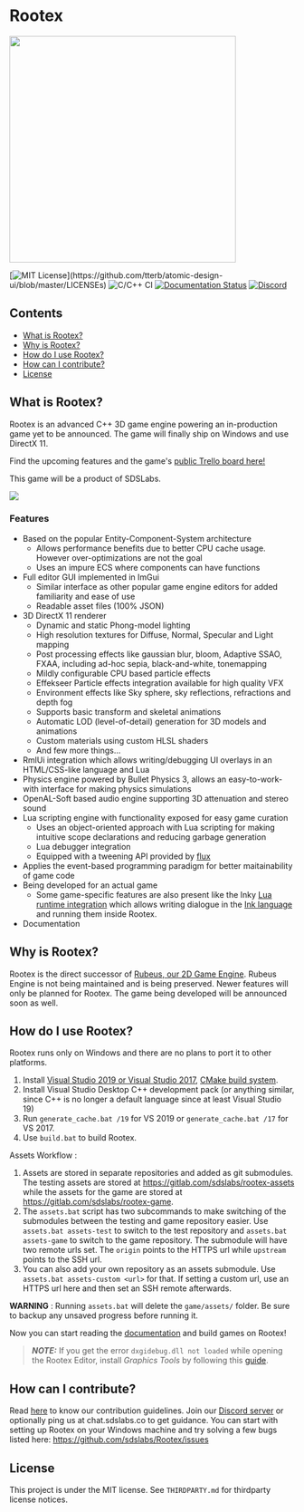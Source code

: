 # Rootex

<img src="/rootex/assets/rootex.png" width=400 />

[![MIT License](https://img.shields.io/apm/l/atomic-design-ui.svg?)](https://github.com/tterb/atomic-design-ui/blob/master/LICENSEs)
![C/C++ CI](https://github.com/sdslabs/Rootex/workflows/C/C++%20CI/badge.svg)
[![Documentation Status](https://readthedocs.org/projects/rootex/badge/?version=latest)](https://rootex.readthedocs.io/en/latest/?badge=latest)
[![Discord](https://discordapp.com/api/guilds/758961084337618944/embed.png)](https://discord.gg/dXkVEgTPu9)

## Contents

- [What is Rootex?](#what)
- [Why is Rootex?](#why)
- [How do I use Rootex?](#setup)
- [How can I contribute?](#how)
- [License](#license)

## <a name=what>What is Rootex?

Rootex is an advanced C++ 3D game engine powering an in-production game yet to be announced. The game will finally ship on Windows and use DirectX 11.

Find the upcoming features and the game's [public Trello board here!](https://trello.com/b/ES4oR0Gs/rootex-game)

This game will be a product of SDSLabs.

<img src="/rootex/assets/editor.png"/>

### Features

- Based on the popular Entity-Component-System architecture
  - Allows performance benefits due to better CPU cache usage. However over-optimizations are not the goal
  - Uses an impure ECS where components can have functions
- Full editor GUI implemented in ImGui
  - Similar interface as other popular game engine editors for added familiarity and ease of use
  - Readable asset files (100% JSON)
- 3D DirectX 11 renderer
  - Dynamic and static Phong-model lighting
  - High resolution textures for Diffuse, Normal, Specular and Light mapping
  - Post processing effects like gaussian blur, bloom, Adaptive SSAO, FXAA, including ad-hoc sepia, black-and-white, tonemapping
  - Mildly configurable CPU based particle effects
  - Effekseer Particle effects integration available for high quality VFX
  - Environment effects like Sky sphere, sky reflections, refractions and depth fog
  - Supports basic transform and skeletal animations
  - Automatic LOD (level-of-detail) generation for 3D models and animations
  - Custom materials using custom HLSL shaders
  - And few more things...
- RmlUi integration which allows writing/debugging UI overlays in an HTML/CSS-like language and Lua
- Physics engine powered by Bullet Physics 3, allows an easy-to-work-with interface for making physics simulations
- OpenAL-Soft based audio engine supporting 3D attenuation and stereo sound
- Lua scripting engine with functionality exposed for easy game curation
  - Uses an object-oriented approach with Lua scripting for making intuitive scope declarations and reducing garbage generation
  - Lua debugger integration
  - Equipped with a tweening API provided by [flux](https://github.com/rxi/flux)
- Applies the event-based programming paradigm for better maitainability of game code
- Being developed for an actual game
  - Some game-specific features are also present like the Inky [Lua runtime integration](https://github.com/astrochili/narrator/) which allows writing dialogue in the [Ink language](https://www.inklestudios.com/ink/) and running them inside Rootex.
- Documentation

## <a name=why>Why is Rootex?

Rootex is the direct successor of [Rubeus, our 2D Game Engine](https://github.com/sdslabs/Rubeus). Rubeus Engine is not being maintained and is being preserved. Newer features will only be planned for Rootex. The game being developed will be announced soon as well.

## <a name=setup>How do I use Rootex?

Rootex runs only on Windows and there are no plans to port it to other platforms.

1. Install [Visual Studio 2019 or Visual Studio 2017](https://visualstudio.microsoft.com/vs/), [CMake build system](https://cmake.org/download/).
2. Install Visual Studio Desktop C++ development pack (or anything similar, since C++ is no longer a default language since at least Visual Studio 19)
3. Run `generate_cache.bat /19` for VS 2019 or `generate_cache.bat /17` for VS 2017.
4. Use `build.bat` to build Rootex.

Assets Workflow :

1. Assets are stored in separate repositories and added as git submodules. The testing assets are stored at https://gitlab.com/sdslabs/rootex-assets while the assets for the game are stored at https://gitlab.com/sdslabs/rootex-game.
2. The `assets.bat` script has two subcommands to make switching of the submodules between the testing and game repository easier. Use `assets.bat assets-test` to switch to the test repository and `assets.bat assets-game` to switch to the game repository. The submodule will have two remote urls set. The `origin` points to the HTTPS url while `upstream` points to the SSH url.
3. You can also add your own repository as an assets submodule. Use `assets.bat assets-custom <url>` for that. If setting a custom url, use an HTTPS url here and then set an SSH remote afterwards.

****WARNING**** : Running `assets.bat` will delete the `game/assets/` folder. Be sure to backup any unsaved progress before running it.

Now you can start reading the [documentation](https://rootex.readthedocs.io/) and build games on Rootex!

> **_NOTE:_** If you get the error `dxgidebug.dll not loaded` while opening the Rootex Editor, install _Graphics Tools_ by following this [guide](https://docs.microsoft.com/en-us/windows/uwp/gaming/use-the-directx-runtime-and-visual-studio-graphics-diagnostic-features).

## <a name=how>How can I contribute?

Read [here](CONTRIBUTING.md) to know our contribution guidelines. Join our [Discord server](https://discord.gg/dXkVEgTPu9) or optionally ping us at chat.sdslabs.co to get guidance. You can start with setting up Rootex on your Windows machine and try solving a few bugs listed here: https://github.com/sdslabs/Rootex/issues

## <a name=license>License

This project is under the MIT license. See `THIRDPARTY.md` for thirdparty license notices.
